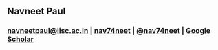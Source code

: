 <h2 class="rsection"><b>Navneet Paul</b></h2>
<h3 class="rsection"><a href="http://www.rbccps.org/" class="md-link">navneetpaul@iisc.ac.in</a> | <a href="https://github.com/nav74neet" class="md-link">nav74neet</a> |  <a href="https://github.com/nav74neet" class="md-link">@nav74neet</a> | <a href="https://github.com/nav74neet" class="md-link">Google Scholar</a></h3>